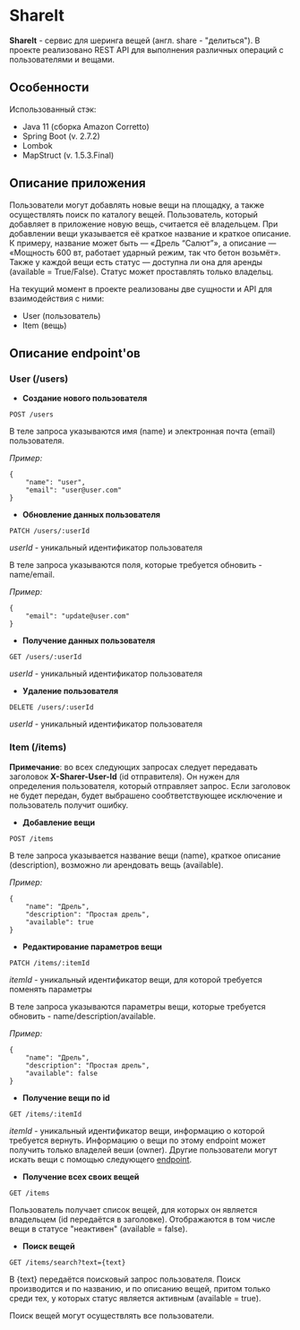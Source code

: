 # ShareIt
**ShareIt** - сервис для шеринга вещей (англ. share - "делиться"). В проекте реализовано REST API для выполнения различных операций с пользователями и вещами.

## Особенности
Использованный стэк:
- Java 11 (сборка Amazon Corretto)
- Spring Boot (v. 2.7.2)
- Lombok
- MapStruct (v. 1.5.3.Final)

## Описание приложения

Пользователи могут добавлять новые вещи на площадку, а также осуществлять поиск по каталогу вещей. Пользователь, который добавляет в приложение новую вещь, считается её владельцем. При добавлении вещи указывается её краткое название и краткое описание. К примеру, название может быть — «Дрель “Салют”», а описание — «Мощность 600 вт, работает ударный режим, так что бетон возьмёт». Также у каждой вещи есть статус — доступна ли она для аренды (available = True/False). Статус может проставлять только владельц.

На текущий момент в проекте реализованы две сущности и API для взаимодействия с ними:
- User (пользователь)
- Item (вещь)

## Описание endpoint'ов

### User (/users)

- **Создание нового пользователя**
```
POST /users
```
В теле запроса указываются имя (name) и электронная почта (email) пользователя.

*Пример:*
```
{
    "name": "user",
    "email": "user@user.com"
}
```

- **Обновление данных пользователя**
```
PATCH /users/:userId
```
*userId* - уникальный идентификатор пользователя


В теле запроса указываются поля, которые требуется обновить - name/email.

*Пример:*
```
{
    "email": "update@user.com"
}
```

- **Получение данных пользователя**
```
GET /users/:userId
```
*userId* - уникальный идентификатор пользователя

- **Удаление пользователя**
```
DELETE /users/:userId
```
*userId* - уникальный идентификатор пользователя

### Item (/items)

**Примечание**: во всех следующих запросах следует передавать заголовок **X-Sharer-User-Id** (id отправителя). Он нужен для определения пользователя, который отправляет запрос. Если заголовок не будет передан, будет выбрашено сообтветствующее исключение и пользователь получит ошибку.

- **Добавление вещи**
```
POST /items
```
В теле запроса указывается название вещи (name), краткое описание (description), возможно ли арендовать вещь (available).

*Пример:*
```
{
    "name": "Дрель",
    "description": "Простая дрель",
    "available": true
}
```

- **Редактирование параметров вещи**
```
PATCH /items/:itemId
```
*itemId* - уникальный идентификатор вещи, для которой требуется поменять параметры

В теле запроса указываются параметры вещи, которые требуется обновить - name/description/available.

*Пример:*
```
{
    "name": "Дрель",
    "description": "Простая дрель",
    "available": false
}
```
- **Получение вещи по id**
```
GET /items/:itemId
```
*itemId* - уникальный идентификатор вещи, информацию о которой требуется вернуть. Информацию о вещи по этому endpoint может получить только владелей веши (owner). Другие пользователи могут искать вещи с помощью следующего [endpoint](#search).

- **Получение всех своих вещей**
```
GET /items
```
Пользователь получает список вещей, для которых он является владельцем (id передаётся в заголовке). Отображаются в том числе вещи в статусе "неактивен" (available = false).

- **Поиск вещей** 
<a name="search"></a>
```
GET /items/search?text={text}
```
В {text} передаётся поисковый запрос пользователя. Поиск производится и по названию, и по описанию вещей, притом только среди тех, у которых статус является активным (available = true).

Поиск вещей могут осуществлять все пользователи. 
